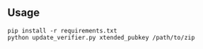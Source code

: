 ## Usage


```
pip install -r requirements.txt
python update_verifier.py xtended_pubkey /path/to/zip
```
